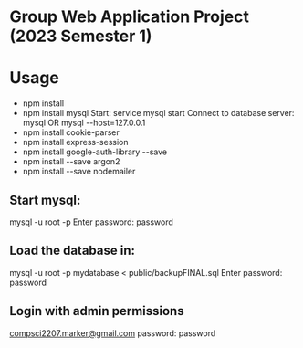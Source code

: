 # Group Web Application Project (2023 Semester 1)

# Usage
- npm install
- npm install mysql
	Start: service mysql start
	Connect to database server: mysql OR mysql --host=127.0.0.1
- npm install cookie-parser
- npm install express-session
- npm install google-auth-library --save
- npm install --save argon2
- npm install --save nodemailer

## Start mysql:

mysql -u root -p
Enter password: password

## Load the database in:
mysql -u root -p mydatabase < public/backupFINAL.sql
Enter password: password

## Login with admin permissions
compsci2207.marker@gmail.com
password: password